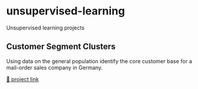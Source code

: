 # unsupervised-learning
Unsupervised learning projects

## Customer Segment Clusters
Using data on the general population identify the core customer base for a mail-order sales company in Germany.

[🔗 project link](/CustomerSegmentClusters/)